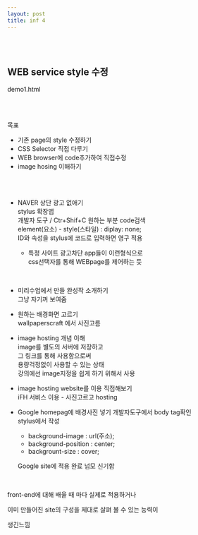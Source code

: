 ```yaml
---
layout: post
title: inf 4
---
```


<br><br>

## WEB service style 수정

demo1.html

<br><br>

목표

- 기존 page의 style 수정하기
- CSS Selector 직접 다루기
- WEB browser에 code추가하여 직접수정
- image hosing 이해하기

<br><br>

- NAVER 상단 광고 없애기<br>
  stylus 확장앱<br>
  개발자 도구 / Ctr+Shif+C 원하는 부분 code검색<br>
  element(요소) - style(스타일) : diplay: none;<br>
  ID와 속성을 stylus에 코드로 입력하면 영구 적용<br>

  - 특정 사이트 광고차단 app들이 이런형식으로<br>
    css선택자를 통해 WEBpage를 제어하는 듯

<br>

- 미리수업에서 만들 완성작 소개하기<br>
  그냥 자기꺼 보여줌

- 원하는 배경화면 고르기<br>
  wallpaperscraft 에서 사진고름

- image hosting 개념 이해<br>
  image를 별도의 서버에 저장하고<br>
  그 링크를 통해 사용함으로써<br>
  용량걱정없이 사용할 수 있는 상태<br>
  강의에선 image지정을 쉽게 하기 위해서 사용

- image hosting website를 이용 직접해보기<br>
  iFH 서비스 이용 - 사진고르고 hosting

- Google homepag에 배경사진 넣기
  개발자도구에서 body tag확인<br>
  stylus에서 작성<br>

  - background-image : url(주소);<br>
  - background-position : center;<br>
  - backgrount-size : cover; <br>

  Google site에 적용 완료 넘모 신기함

<br>

front-end에 대해 배울 때 마다 실제로 적용하거나

이미 만들어진 site의 구성을 제대로 살펴 볼 수 있는 능력이

생긴느낌
